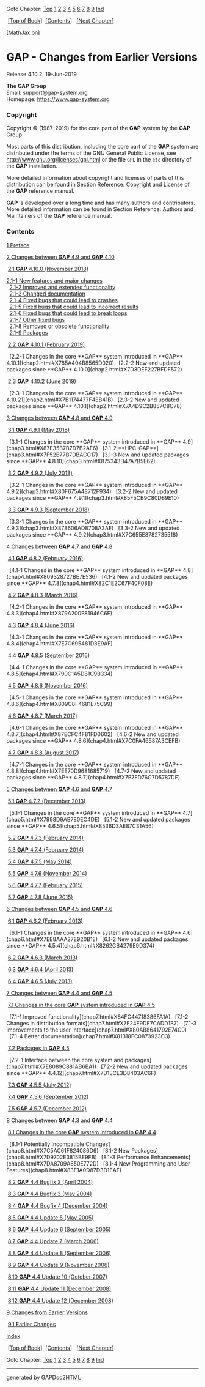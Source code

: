 <div class="chlinktop">

<span class="chlink1">Goto Chapter: </span>[Top](chap0.html)
[1](chap1.html) [2](chap2.html) [3](chap3.html) [4](chap4.html)
[5](chap5.html) [6](chap6.html) [7](chap7.html) [8](chap8.html)
[9](chap9.html) [Ind](chapInd.html)

</div>

<div class="chlinkprevnexttop">

 [\[Top of Book\]](chap0.html)  [\[Contents\]](chap0.html#contents) 
 [\[Next Chapter\]](chap1.html) 

</div>

[\[MathJax on\]](chap0_mj.html)

<span id="X7D2C85EC87DD46E5"></span>

<div class="pcenter">

# GAP - Changes from Earlier Versions

Release 4.10.2, 19-Jun-2019

</div>

**The GAP Group**  
Email: <span class="URL"><support@gap-system.org></span>  
Homepage: <span class="URL"><https://www.gap-system.org></span>

<span id="X81488B807F2A1CF1"></span>

### Copyright

Copyright © (1987-2019) for the core part of the **GAP** system by the
**GAP** Group.

Most parts of this distribution, including the core part of the **GAP**
system are distributed under the terms of the GNU General Public
License, see
<span class="URL"><http://www.gnu.org/licenses/gpl.html></span> or the
file `GPL` in the `etc` directory of the **GAP** installation.

More detailed information about copyright and licenses of parts of this
distribution can be found in Section <span class="RefLink">Reference:
Copyright and License</span> of the **GAP** reference manual.

**GAP** is developed over a long time and has many authors and
contributors. More detailed information can be found in Section
<span class="RefLink">Reference: Authors and Maintainers</span> of the
**GAP** reference manual.

<span id="X8537FEB07AF2BEC8"></span>

<div class="contents">

### Contents<span id="contents"></span>

<div class="ContChap">

[1 <span class="Heading">Preface</span>](chap1.html#X874E1D45845007FE)

</div>

<div class="ContChap">

[2 <span class="Heading">Changes between **GAP** 4.9 and **GAP**
4.10</span>](chap2.html#X795B238486D0ABCD)

<div class="ContSect">

<span class="tocline"><span class="nocss"> </span>[2.1
<span class="Heading">**GAP** 4.10.0 (November
2018)</span>](chap2.html#X7AC99045788C39ED) </span>

<div class="ContSSBlock">

[2.1-1 <span class="Heading">New features
and major changes</span>](chap2.html#X7D6E0C387D13B429)
<span class="ContSS">  
<span class="nocss">  </span>[2.1-2 <span class="Heading">Improved and
extended functionality</span>](chap2.html#X7D7FE19B7F8235E5) </span>
<span class="ContSS">  
<span class="nocss">  </span>[2.1-3 <span class="Heading">Changed
documentation</span>](chap2.html#X82A7352D8641A11E) </span>
<span class="ContSS">  
<span class="nocss">  </span>[2.1-4 <span class="Heading">Fixed bugs
that could lead to crashes</span>](chap2.html#X842F3691816406D6) </span>
<span class="ContSS">  
<span class="nocss">  </span>[2.1-5 <span class="Heading">Fixed bugs
that could lead to incorrect
results</span>](chap2.html#X7D8629AE7B18F72B) </span>
<span class="ContSS">  
<span class="nocss">  </span>[2.1-6 <span class="Heading">Fixed bugs
that could lead to break loops</span>](chap2.html#X86F4ECE78773DE72)
</span> <span class="ContSS">  
<span class="nocss">  </span>[2.1-7 <span class="Heading">Other fixed
bugs</span>](chap2.html#X8470A7907B252827) </span>
<span class="ContSS">  
<span class="nocss">  </span>[2.1-8 <span class="Heading">Removed or
obsolete functionality</span>](chap2.html#X7E82CC3E7C54ACEC) </span>
<span class="ContSS">  
<span class="nocss">  </span>[2.1-9
<span class="Heading">Packages</span>](chap2.html#X844ECC8387ADC6D7)
</span>

</div>

</div>

<div class="ContSect">

<span class="tocline"><span class="nocss"> </span>[2.2
<span class="Heading">**GAP** 4.10.1 (February
2019)</span>](chap2.html#X858254CF7D9DE943) </span>

<div class="ContSSBlock">

<span class="ContSS">  
<span class="nocss">  </span>[2.2-1 <span class="Heading">Changes in the
core **GAP** system introduced in **GAP**
4.10.1</span>](chap2.html#X785A404B8565D020) </span>
<span class="ContSS">  
<span class="nocss">  </span>[2.2-2 <span class="Heading">New and
updated packages since **GAP**
4.10.0</span>](chap2.html#X7D3DEF227BFDF572) </span>

</div>

</div>

<div class="ContSect">

<span class="tocline"><span class="nocss"> </span>[2.3
<span class="Heading">**GAP** 4.10.2 (June
2019)</span>](chap2.html#X788B3576809DC149) </span>

<div class="ContSSBlock">

<span class="ContSS">  
<span class="nocss">  </span>[2.3-1 <span class="Heading">Changes in the
core **GAP** system introduced in **GAP**
4.10.21</span>](chap2.html#X7B1174477F4EB41B) </span>
<span class="ContSS">  
<span class="nocss">  </span>[2.3-2 <span class="Heading">New and
updated packages since **GAP**
4.10.1</span>](chap2.html#X7A4D9C2B857C8C78) </span>

</div>

</div>

</div>

<div class="ContChap">

[3 <span class="Heading">Changes between **GAP** 4.8 and **GAP**
4.9</span>](chap3.html#X7DE3F944789F9676)

<div class="ContSect">

<span class="tocline"><span class="nocss"> </span>[3.1
<span class="Heading">**GAP** 4.9.1 (May
2018)</span>](chap3.html#X7E74F2127F858880) </span>

<div class="ContSSBlock">

<span class="ContSS">  
<span class="nocss">  </span>[3.1-1 <span class="Heading">Changes in the
core **GAP** system introduced in **GAP**
4.9</span>](chap3.html#X87E35B7B7D7B2AF6) </span>
<span class="ContSS">  
<span class="nocss">  </span>[3.1-2
<span class="Heading">**HPC-GAP**</span>](chap3.html#X7F52B77B7DBACC17)
</span> <span class="ContSS">  
<span class="nocss">  </span>[3.1-3 <span class="Heading">New and
updated packages since **GAP**
4.8.10</span>](chap3.html#X875343D47A7B5E62) </span>

</div>

</div>

<div class="ContSect">

<span class="tocline"><span class="nocss"> </span>[3.2
<span class="Heading">**GAP** 4.9.2 (July
2018)</span>](chap3.html#X788623D37D59433D) </span>

<div class="ContSSBlock">

<span class="ContSS">  
<span class="nocss">  </span>[3.2-1 <span class="Heading">Changes in the
core **GAP** system introduced in **GAP**
4.9.2</span>](chap3.html#X80F675A48712F934) </span>
<span class="ContSS">  
<span class="nocss">  </span>[3.2-2 <span class="Heading">New and
updated packages since **GAP**
4.9.1</span>](chap3.html#X85F5CB9C80D89E10) </span>

</div>

</div>

<div class="ContSect">

<span class="tocline"><span class="nocss"> </span>[3.3
<span class="Heading">**GAP** 4.9.3 (September
2018)</span>](chap3.html#X7DCF1B2984AEB7F0) </span>

<div class="ContSSBlock">

<span class="ContSS">  
<span class="nocss">  </span>[3.3-1 <span class="Heading">Changes in the
core **GAP** system introduced in **GAP**
4.9.3</span>](chap3.html#X878606AD8708A3AF) </span>
<span class="ContSS">  
<span class="nocss">  </span>[3.3-2 <span class="Heading">New and
updated packages since **GAP**
4.9.2</span>](chap3.html#X7C655E8782735518) </span>

</div>

</div>

</div>

<div class="ContChap">

[4 <span class="Heading">Changes between **GAP** 4.7 and **GAP**
4.8</span>](chap4.html#X78E4871E83067AB2)

<div class="ContSect">

<span class="tocline"><span class="nocss"> </span>[4.1
<span class="Heading">**GAP** 4.8.2 (February
2016)</span>](chap4.html#X79FD32317A501139) </span>

<div class="ContSSBlock">

<span class="ContSS">  
<span class="nocss">  </span>[4.1-1 <span class="Heading">Changes in the
core **GAP** system introduced in **GAP**
4.8</span>](chap4.html#X809328727BE7E536) </span>
<span class="ContSS">  
<span class="nocss">  </span>[4.1-2 <span class="Heading">New and
updated packages since **GAP**
4.7.8</span>](chap4.html#X82C1E2C67F40F08E) </span>

</div>

</div>

<div class="ContSect">

<span class="tocline"><span class="nocss"> </span>[4.2
<span class="Heading">**GAP** 4.8.3 (March
2016)</span>](chap4.html#X7A20BE707ADF7026) </span>

<div class="ContSSBlock">

<span class="ContSS">  
<span class="nocss">  </span>[4.2-1 <span class="Heading">Changes in the
core **GAP** system introduced in **GAP**
4.8.3</span>](chap4.html#X879A200E81946C6F) </span>

</div>

</div>

<div class="ContSect">

<span class="tocline"><span class="nocss"> </span>[4.3
<span class="Heading">**GAP** 4.8.4 (June
2016)</span>](chap4.html#X7B972D037B89F4F7) </span>

<div class="ContSSBlock">

<span class="ContSS">  
<span class="nocss">  </span>[4.3-1 <span class="Heading">Changes in the
core **GAP** system introduced in **GAP**
4.8.4</span>](chap4.html#X7E7C695481D3E9AF) </span>

</div>

</div>

<div class="ContSect">

<span class="tocline"><span class="nocss"> </span>[4.4
<span class="Heading">**GAP** 4.8.5 (September
2016)</span>](chap4.html#X7878A4097FDB663D) </span>

<div class="ContSSBlock">

<span class="ContSS">  
<span class="nocss">  </span>[4.4-1 <span class="Heading">Changes in the
core **GAP** system introduced in **GAP**
4.8.5</span>](chap4.html#X790C1A5D81C9B334) </span>

</div>

</div>

<div class="ContSect">

<span class="tocline"><span class="nocss"> </span>[4.5
<span class="Heading">**GAP** 4.8.6 (November
2016)</span>](chap4.html#X82FEFE5A7B7EF603) </span>

<div class="ContSSBlock">

<span class="ContSS">  
<span class="nocss">  </span>[4.5-1 <span class="Heading">Changes in the
core **GAP** system introduced in **GAP**
4.8.6</span>](chap4.html#X809C8F4681E75C99) </span>

</div>

</div>

<div class="ContSect">

<span class="tocline"><span class="nocss"> </span>[4.6
<span class="Heading">**GAP** 4.8.7 (March
2017)</span>](chap4.html#X7D60AECE7957C682) </span>

<div class="ContSSBlock">

<span class="ContSS">  
<span class="nocss">  </span>[4.6-1 <span class="Heading">Changes in the
core **GAP** system introduced in **GAP**
4.8.7</span>](chap4.html#X87ECFC4F81FD0602) </span>
<span class="ContSS">  
<span class="nocss">  </span>[4.6-2 <span class="Heading">New and
updated packages since **GAP**
4.8.6</span>](chap4.html#X7C0FA46587A3CEFB) </span>

</div>

</div>

<div class="ContSect">

<span class="tocline"><span class="nocss"> </span>[4.7
<span class="Heading">**GAP** 4.8.8 (August
2017)</span>](chap4.html#X822D0A3E85F800B3) </span>

<div class="ContSSBlock">

<span class="ContSS">  
<span class="nocss">  </span>[4.7-1 <span class="Heading">Changes in the
core **GAP** system introduced in **GAP**
4.8.8</span>](chap4.html#X7EE70D9681685719) </span>
<span class="ContSS">  
<span class="nocss">  </span>[4.7-2 <span class="Heading">New and
updated packages since **GAP**
4.8.7</span>](chap4.html#X7B7FD76C7D5787DF) </span>

</div>

</div>

</div>

<div class="ContChap">

[5 <span class="Heading">Changes between **GAP** 4.6 and **GAP**
4.7</span>](chap5.html#X7C361B5F862188D4)

<div class="ContSect">

<span class="tocline"><span class="nocss"> </span>[5.1
<span class="Heading">**GAP** 4.7.2 (December
2013)</span>](chap5.html#X81CB2A15826D4AFB) </span>

<div class="ContSSBlock">

<span class="ContSS">  
<span class="nocss">  </span>[5.1-1 <span class="Heading">Changes in the
core **GAP** system introduced in **GAP**
4.7</span>](chap5.html#X7998D9AB780EC4DE) </span>
<span class="ContSS">  
<span class="nocss">  </span>[5.1-2 <span class="Heading">New and
updated packages since **GAP**
4.6.5</span>](chap5.html#X8536D3AE87C31A56) </span>

</div>

</div>

<div class="ContSect">

<span class="tocline"><span class="nocss"> </span>[5.2
<span class="Heading">**GAP** 4.7.3 (February
2014)</span>](chap5.html#X80EA4AA07A9A4A4D) </span>

</div>

<div class="ContSect">

<span class="tocline"><span class="nocss"> </span>[5.3
<span class="Heading">**GAP** 4.7.4 (February
2014)</span>](chap5.html#X795A5A517CDC5C91) </span>

</div>

<div class="ContSect">

<span class="tocline"><span class="nocss"> </span>[5.4
<span class="Heading">**GAP** 4.7.5 (May
2014)</span>](chap5.html#X80E231E67E972DB5) </span>

</div>

<div class="ContSect">

<span class="tocline"><span class="nocss"> </span>[5.5
<span class="Heading">**GAP** 4.7.6 (November
2014)</span>](chap5.html#X80763B757AC31C33) </span>

</div>

<div class="ContSect">

<span class="tocline"><span class="nocss"> </span>[5.6
<span class="Heading">**GAP** 4.7.7 (February
2015)</span>](chap5.html#X7F3DFFFF86F3B1F0) </span>

</div>

<div class="ContSect">

<span class="tocline"><span class="nocss"> </span>[5.7
<span class="Heading">**GAP** 4.7.8 (June
2015)</span>](chap5.html#X80D11C6780BB54A2) </span>

</div>

</div>

<div class="ContChap">

[6 <span class="Heading">Changes between **GAP** 4.5 and **GAP**
4.6</span>](chap6.html#X809ACE9A7DB63A3B)

<div class="ContSect">

<span class="tocline"><span class="nocss"> </span>[6.1
<span class="Heading">**GAP** 4.6.2 (February
2013)</span>](chap6.html#X7AE9D2F086E11238) </span>

<div class="ContSSBlock">

<span class="ContSS">  
<span class="nocss">  </span>[6.1-1 <span class="Heading">Changes in the
core **GAP** system introduced in **GAP**
4.6</span>](chap6.html#X7EE8AAA27E920B1E) </span>
<span class="ContSS">  
<span class="nocss">  </span>[6.1-2 <span class="Heading">New and
updated packages since **GAP**
4.5.4</span>](chap6.html#X8262CB4279E9D374) </span>

</div>

</div>

<div class="ContSect">

<span class="tocline"><span class="nocss"> </span>[6.2
<span class="Heading">**GAP** 4.6.3 (March
2013)</span>](chap6.html#X819FA4607D642A92) </span>

</div>

<div class="ContSect">

<span class="tocline"><span class="nocss"> </span>[6.3
<span class="Heading">**GAP** 4.6.4 (April
2013)</span>](chap6.html#X7F304046877CF484) </span>

</div>

<div class="ContSect">

<span class="tocline"><span class="nocss"> </span>[6.4
<span class="Heading">**GAP** 4.6.5 (July
2013)</span>](chap6.html#X811FB2407ED4AB5D) </span>

</div>

</div>

<div class="ContChap">

[7 <span class="Heading">Changes between **GAP** 4.4 and **GAP**
4.5</span>](chap7.html#X84D336197CBC3777)

<div class="ContSect">

<span class="tocline"><span class="nocss"> </span>[7.1
<span class="Heading">Changes in the core **GAP** system introduced in
**GAP** 4.5</span>](chap7.html#X87783FB985375B5F) </span>

<div class="ContSSBlock">

<span class="ContSS">  
<span class="nocss">  </span>[7.1-1 <span class="Heading">Improved
functionality</span>](chap7.html#X84FC44718386FA1A) </span>
<span class="ContSS">  
<span class="nocss">  </span>[7.1-2 <span class="Heading">Changes in
distribution formats</span>](chap7.html#X7E24E9DE7CADD1B7) </span>
<span class="ContSS">  
<span class="nocss">  </span>[7.1-3 <span class="Heading">Improvements
to the user interface</span>](chap7.html#X80AB8641792E74C9) </span>
<span class="ContSS">  
<span class="nocss">  </span>[7.1-4 <span class="Heading">Better
documentation</span>](chap7.html#X81318FC0873923C3) </span>

</div>

</div>

<div class="ContSect">

<span class="tocline"><span class="nocss"> </span>[7.2
<span class="Heading">Packages in **GAP**
4.5</span>](chap7.html#X7CD19B647C39B3F7) </span>

<div class="ContSSBlock">

<span class="ContSS">  
<span class="nocss">  </span>[7.2-1 <span class="Heading">Interface
between the core system and
packages</span>](chap7.html#X7E8089C881AB6BA1) </span>
<span class="ContSS">  
<span class="nocss">  </span>[7.2-2 <span class="Heading">New and
updated packages since **GAP**
4.4.12</span>](chap7.html#X7D1ECE3D8403AC6F) </span>

</div>

</div>

<div class="ContSect">

<span class="tocline"><span class="nocss"> </span>[7.3
<span class="Heading">**GAP** 4.5.5 (July
2012)</span>](chap7.html#X7DB3678580B402F1) </span>

</div>

<div class="ContSect">

<span class="tocline"><span class="nocss"> </span>[7.4
<span class="Heading">**GAP** 4.5.6 (September
2012)</span>](chap7.html#X85A84FF97CCEAA08) </span>

</div>

<div class="ContSect">

<span class="tocline"><span class="nocss"> </span>[7.5
<span class="Heading">**GAP** 4.5.7 (December
2012)</span>](chap7.html#X78C0EBF8860AF110) </span>

</div>

</div>

<div class="ContChap">

[8 <span class="Heading">Changes between **GAP** 4.3 and **GAP**
4.4</span>](chap8.html#X84747575872E4F81)

<div class="ContSect">

<span class="tocline"><span class="nocss"> </span>[8.1
<span class="Heading">Changes in the core **GAP** system introduced in
**GAP** 4.4</span>](chap8.html#X80084CB083AB949F) </span>

<div class="ContSSBlock">

<span class="ContSS">  
<span class="nocss">  </span>[8.1-1 <span class="Heading">Potentially
Incompatible Changes</span>](chap8.html#X7C5AC61F824086D6) </span>
<span class="ContSS">  
<span class="nocss">  </span>[8.1-2 <span class="Heading">New
Packages</span>](chap8.html#X7D9702E3815BE9FB) </span>
<span class="ContSS">  
<span class="nocss">  </span>[8.1-3 <span class="Heading">Performance
Enhancements</span>](chap8.html#X7DA8709A850E772D) </span>
<span class="ContSS">  
<span class="nocss">  </span>[8.1-4 <span class="Heading">New
Programming and User Features</span>](chap8.html#X83E1A0D87D3D1EAF)
</span>

</div>

</div>

<div class="ContSect">

<span class="tocline"><span class="nocss"> </span>[8.2
<span class="Heading">**GAP** 4.4 Bugfix 2 (April
2004)</span>](chap8.html#X814A860E7B203FCF) </span>

</div>

<div class="ContSect">

<span class="tocline"><span class="nocss"> </span>[8.3
<span class="Heading">**GAP** 4.4 Bugfix 3 (May
2004)</span>](chap8.html#X7C4492557E1EA74C) </span>

</div>

<div class="ContSect">

<span class="tocline"><span class="nocss"> </span>[8.4
<span class="Heading">**GAP** 4.4 Bugfix 4 (December
2004)</span>](chap8.html#X78844C2C83310762) </span>

</div>

<div class="ContSect">

<span class="tocline"><span class="nocss"> </span>[8.5
<span class="Heading">**GAP** 4.4 Update 5 (May
2005)</span>](chap8.html#X7E6E6B7A7F6616CC) </span>

</div>

<div class="ContSect">

<span class="tocline"><span class="nocss"> </span>[8.6
<span class="Heading">**GAP** 4.4 Update 6 (September
2005)</span>](chap8.html#X784D15477A825A78) </span>

</div>

<div class="ContSect">

<span class="tocline"><span class="nocss"> </span>[8.7
<span class="Heading">**GAP** 4.4 Update 7 (March
2006)</span>](chap8.html#X786A20E17B11DAFD) </span>

</div>

<div class="ContSect">

<span class="tocline"><span class="nocss"> </span>[8.8
<span class="Heading">**GAP** 4.4 Update 8 (September
2006)</span>](chap8.html#X83D5AF3679B8F685) </span>

</div>

<div class="ContSect">

<span class="tocline"><span class="nocss"> </span>[8.9
<span class="Heading">**GAP** 4.4 Update 9 (November
2006)</span>](chap8.html#X7E9F0AB1807D6B64) </span>

</div>

<div class="ContSect">

<span class="tocline"><span class="nocss"> </span>[8.10
<span class="Heading">**GAP** 4.4 Update 10 (October
2007)</span>](chap8.html#X8499C5CA7CD76125) </span>

</div>

<div class="ContSect">

<span class="tocline"><span class="nocss"> </span>[8.11
<span class="Heading">**GAP** 4.4 Update 11 (December
2008)</span>](chap8.html#X86F8AE877C7699E1) </span>

</div>

<div class="ContSect">

<span class="tocline"><span class="nocss"> </span>[8.12
<span class="Heading">**GAP** 4.4 Update 12 (December
2008)</span>](chap8.html#X87EF7820794F3C59) </span>

</div>

</div>

<div class="ContChap">

[9 <span class="Heading">Changes from Earlier
Versions</span>](chap9.html#X7F5DE9997CF43125)

<div class="ContSect">

<span class="tocline"><span class="nocss"> </span>[9.1
<span class="Heading">Earlier
Changes</span>](chap9.html#X8205C966783E6F37) </span>

</div>

</div>

<div class="ContChap">

[<span class="Heading">Index</span>](chapInd.html)

</div>

  

</div>

<div class="chlinkprevnextbot">

 [\[Top of Book\]](chap0.html)  [\[Contents\]](chap0.html#contents) 
 [\[Next Chapter\]](chap1.html) 

</div>

<div class="chlinkbot">

<span class="chlink1">Goto Chapter: </span>[Top](chap0.html)
[1](chap1.html) [2](chap2.html) [3](chap3.html) [4](chap4.html)
[5](chap5.html) [6](chap6.html) [7](chap7.html) [8](chap8.html)
[9](chap9.html) [Ind](chapInd.html)

</div>

-----

generated by
[GAPDoc2HTML](http://www.math.rwth-aachen.de/~Frank.Luebeck/GAPDoc)
